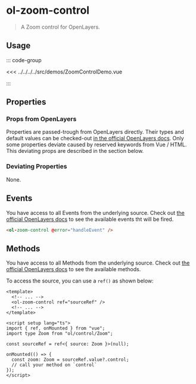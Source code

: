 # ol-zoom-control

> A Zoom control for OpenLayers.

<script setup>
import ZoomControlDemo from "@demos/ZoomControlDemo.vue"
</script>
<ClientOnly>
<ZoomControlDemo />
</ClientOnly>

## Usage

::: code-group

<<< ../../../../src/demos/ZoomControlDemo.vue

:::

## Properties

### Props from OpenLayers

Properties are passed-trough from OpenLayers directly.
Their types and default values can be checked-out [in the official OpenLayers docs](https://openlayers.org/en/latest/apidoc/module-ol_source_ImageStatic-Static.html).
Only some properties deviate caused by reserved keywords from Vue / HTML.
This deviating props are described in the section below.

### Deviating Properties

None.

## Events

You have access to all Events from the underlying source.
Check out [the official OpenLayers docs](https://openlayers.org/en/latest/apidoc/module-ol_source_ImageStatic-Static.html) to see the available events tht will be fired.

```html
<ol-zoom-control @error="handleEvent" />
```

## Methods

You have access to all Methods from the underlying source.
Check out [the official OpenLayers docs](https://openlayers.org/en/latest/apidoc/module-ol_source_ImageStatic-Static.html) to see the available methods.

To access the source, you can use a `ref()` as shown below:

```vue
<template>
  <!-- ... -->
  <ol-zoom-control ref="sourceRef" />
  <!-- ... -->
</template>

<script setup lang="ts">
import { ref, onMounted } from "vue";
import type Zoom from "ol/control/Zoom";

const sourceRef = ref<{ source: Zoom }>(null);

onMounted(() => {
  const zoom: Zoom = sourceRef.value?.control;
  // call your method on `control`
});
</script>
```
